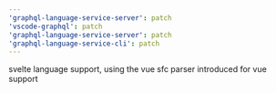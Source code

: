 ```yaml
---
'graphql-language-service-server': patch
'vscode-graphql': patch
'graphql-language-service-server': patch
'graphql-language-service-cli': patch
---
```


svelte language support, using the vue sfc parser introduced for vue support

